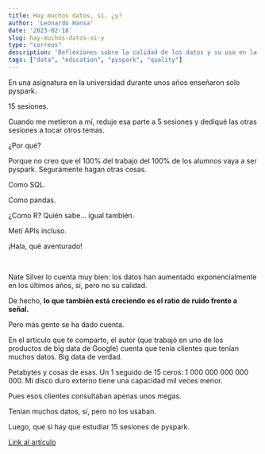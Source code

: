 ```yaml
---
title: Hay muchos datos, sí, ¿y?
author: 'Leonardo Hansa'
date: '2023-02-18'
slug: hay-muchos-datos-si-y
type: "correos"
description: 'Reflexiones sobre la calidad de los datos y su uso en la educación.'
tags: ["data", "education", "pyspark", "quality"]
---
```



En una asignatura en la universidad durante unos años enseñaron solo pyspark.

15 sesiones.

Cuando me metieron a mí, reduje esa parte a 5 sesiones y dediqué las otras sesiones a tocar otros temas.

¿Por qué?

Porque no creo que el 100% del trabajo del 100% de los alumnos vaya a ser pyspark. Seguramente hagan otras cosas.

Como SQL.

Como pandas.

¿Como R? Quién sabe... igual también.

Metí APIs incluso.

¡Hala, qué aventurado! 


</br>

Nate Silver lo cuenta muy bien: los datos han aumentado exponencialmente en los últimos años, sí, pero no su calidad.

De hecho, **lo que también está creciendo es el ratio de ruido frente a señal.**

Pero más gente se ha dado cuenta. 

En el artículo que te comparto, el autor (que trabajó en uno de los productos de big data de Google) cuenta que tenía clientes que tenían muchos datos. Big data de verdad.

Petabytes y cosas de esas. Un 1 seguido de 15 ceros: 1 000 000 000 000 000. Mi disco duro externo tiene una capacidad mil veces menor.

Pues esos clientes consultaban apenas unos megas.

Tenían muchos datos, sí, pero no los usaban.

Luego, que si hay que estudiar 15 sesiones de pyspark.

[Link al artículo](https://motherduck.com/blog/big-data-is-dead/)



